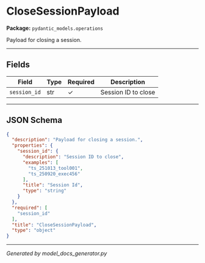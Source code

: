 # CloseSessionPayload

**Package:** `pydantic_models.operations`

Payload for closing a session.

---

## Fields

| Field | Type | Required | Description |
|-------|------|----------|-------------|
| `session_id` | str | ✓ | Session ID to close |

---

## JSON Schema

```json
{
  "description": "Payload for closing a session.",
  "properties": {
    "session_id": {
      "description": "Session ID to close",
      "examples": [
        "ts_251013_tool001",
        "ts_250920_exec456"
      ],
      "title": "Session Id",
      "type": "string"
    }
  },
  "required": [
    "session_id"
  ],
  "title": "CloseSessionPayload",
  "type": "object"
}
```

---

*Generated by model_docs_generator.py*
